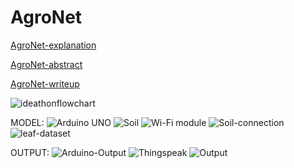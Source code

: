 # AgroNet
[AgroNet-explanation](https://drive.google.com/file/d/1b1wgu6CeRNrO_U5RtQlesZ-zvBIMomxZ/view?usp=sharing)

[AgroNet-abstract](https://drive.google.com/file/d/1UEznCMzU259r_RbPSpR59NNt9PYcr9WM/view?usp=sharing)

[AgroNet-writeup](https://drive.google.com/file/d/1B55GgATGQZsfnyPxWRWMg9-mB4vEkbfU/view?usp=sharing)

![ideathonflowchart](https://github.com/Maniprabha06/AgroNet/assets/108254371/88681b22-ef4e-4630-a347-8657c728909e)

MODEL:
![Arduino UNO](https://github.com/Maniprabha06/AgroNet/assets/108254371/eab0ce43-c9d5-4a07-9ce4-75db52fe7376)
![Soil](https://github.com/Maniprabha06/AgroNet/assets/108254371/ffccc85e-7a7b-43eb-b780-90293451e1e6)
![Wi-Fi module](https://github.com/Maniprabha06/AgroNet/assets/108254371/690b8fe3-c43f-496c-ae4e-dad56a2cc3c9)
![Soil-connection](https://github.com/Maniprabha06/AgroNet/assets/108254371/7289f948-be26-43c9-9d49-0261007dcb80)
![leaf-dataset](https://github.com/Maniprabha06/AgroNet/assets/108254371/022102e0-ae1d-448c-ab13-9a47d3c84284)


OUTPUT:
![Arduino-Output](https://github.com/Maniprabha06/AgroNet/assets/108254371/cfdfb2a7-0e1c-442f-8755-5ec11254fd1b)
![Thingspeak](https://github.com/Maniprabha06/AgroNet/assets/108254371/905da4aa-d416-42fc-82d2-2e9832a4797d)
![Output](https://github.com/Maniprabha06/AgroNet/assets/108254371/1ed5c839-6fbd-4180-96c5-5f68e76233c5)





